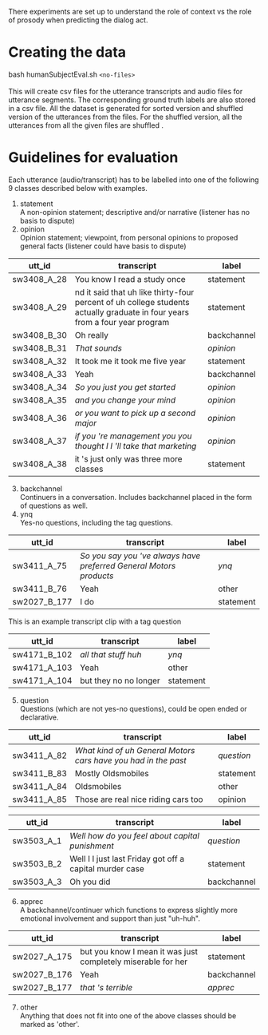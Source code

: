 There experiments are set up to understand the role of context vs the role of prosody when predicting the dialog act. 
# Creating the data #
bash humanSubjectEval.sh `<no-files>` <br />
<br />
This will create csv files for the utterance transcripts and audio files for utterance segments. The corresponding ground truth labels are also stored in a csv file. All the dataset is generated for sorted version and shuffled version of the utterances from the files. For the shuffled version, all the utterances from all the given files are shuffled . 

# Guidelines for evaluation #
Each utterance (audio/transcript) has to be labelled into one of the following 9 classes described below with examples. <br />
1. statement <br />
A non-opinion statement; descriptive and/or narrative (listener has no basis to dispute)
2. opinion <br />
Opinion statement; viewpoint, from personal opinions to proposed general facts  (listener could have basis to dispute)

utt_id        | transcript        | label
------------- | ----------------- | -------------
sw3408_A_28     | You know I read a study once | statement
sw3408_A_29    | nd it said that uh like thirty-four percent of uh college students actually graduate in four years from a four year program             | statement
sw3408_B_30     | Oh really  | backchannel
sw3408_B_31     | *That sounds* | *opinion*
sw3408_A_32    | It took me it took me five year            | statement
sw3408_A_33    | Yeah  | backchannel
sw3408_A_34    | *So you just you get started* | *opinion*
sw3408_A_35    | *and you change your mind*              | *opinion*
sw3408_A_36     | *or you want to pick up a second major*  | *opinion*
sw3408_A_37    | *if you 're management you you thought I I 'll take that marketing*             | *opinion*
sw3408_A_38     | it 's just only was three more classes  | statement

3. backchannel <br />
Continuers in a conversation. Includes backchannel placed in the form of questions as well.
4. ynq <br />
Yes-no questions, including the tag questions. 

utt_id        | transcript        | label
------------- | ----------------- | -------------
sw3411_A_75     | *So you say you 've always have preferred General Motors products* | *ynq*
sw3411_B_76    | Yeah              | other
sw2027_B_177     | I do  | statement

This is an example transcript clip with a tag question

utt_id        | transcript        | label
------------- | ----------------- | -------------
sw4171_B_102     | *all that stuff huh* | *ynq*
sw4171_A_103    | Yeah              | other
sw4171_A_104     | but they no no longer  | statement

5. question <br />
Questions (which are not yes-no questions), could be open ended or declarative.

utt_id        | transcript        | label
------------- | ----------------- | -------------
sw3411_A_82     | *What kind of uh General Motors cars have you had in the past* | *question*
sw3411_B_83    | Mostly Oldsmobiles              | statement
sw3411_A_84    | Oldsmobiles              | other
sw3411_A_85     | Those are real nice riding cars too  | opinion

utt_id        | transcript        | label
------------- | ----------------- | -------------
sw3503_A_1     | *Well how do you feel about capital punishment* | *question*
sw3503_B_2    | Well I I just last Friday got off a capital murder case              | statement
sw3503_A_3    | Oh you did              | backchannel

6. apprec <br />
A backchannel/continuer which functions to express slightly more emotional involvement and support than just "uh-huh". 

utt_id        | transcript        | label
------------- | ----------------- | -------------
sw2027_A_175     | but you know I mean it was just completely miserable for her  | statement
sw2027_B_176     | Yeah              | backchannel
sw2027_B_177     | *that 's terrible*  | *apprec*

7. other <br />
Anything that does not fit into one of the above classes should be marked as 'other'. 
